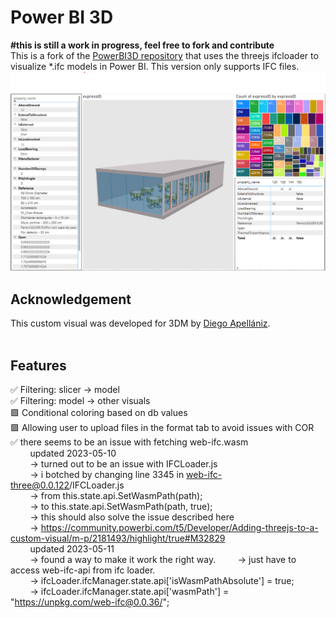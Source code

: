 # Power BI 3D
**#this is still a work in progress, feel free to fork and contribute**
<br>
This is a fork of the [PowerBI3D repository](https://github.com/diego-apellaniz/PowerBI3D) that uses the threejs ifcloader to visualize *.ifc models in Power BI.
This version only supports IFC files.
![image](pbi_ifc_demo.png)


## Acknowledgement
This custom visual was developed for 3DM by [Diego Apellániz](https://github.com/diego-apellaniz/PowerBI3D).<br/> <br/> 

## Features
✅ Filtering: slicer -> model  
✅ Filtering: model -> other visuals  
🟩 Conditional coloring based on db values  
🟩 Allowing user to upload files in the format tab to avoid issues with COR  
✅ there seems to be an issue with fetching web-ifc.wasm  
&nbsp;&nbsp;&nbsp;&nbsp;&nbsp;&nbsp;&nbsp;&nbsp;updated 2023-05-10  
&nbsp;&nbsp;&nbsp;&nbsp;&nbsp;&nbsp;&nbsp;&nbsp;-> turned out to be an issue with IFCLoader.js  
&nbsp;&nbsp;&nbsp;&nbsp;&nbsp;&nbsp;&nbsp;&nbsp;-> i botched by changing line 3345 in web-ifc-three@0.0.122/IFCLoader.js  
&nbsp;&nbsp;&nbsp;&nbsp;&nbsp;&nbsp;&nbsp;&nbsp;-> from this.state.api.SetWasmPath(path);  
&nbsp;&nbsp;&nbsp;&nbsp;&nbsp;&nbsp;&nbsp;&nbsp;-> to this.state.api.SetWasmPath(path, true);  
&nbsp;&nbsp;&nbsp;&nbsp;&nbsp;&nbsp;&nbsp;&nbsp;-> this should also solve the issue described here   
&nbsp;&nbsp;&nbsp;&nbsp;&nbsp;&nbsp;&nbsp;&nbsp;-> https://community.powerbi.com/t5/Developer/Adding-threejs-to-a-custom-visual/m-p/2181493/highlight/true#M32829  
&nbsp;&nbsp;&nbsp;&nbsp;&nbsp;&nbsp;&nbsp;&nbsp;updated 2023-05-11  
&nbsp;&nbsp;&nbsp;&nbsp;&nbsp;&nbsp;&nbsp;&nbsp;-> found a way to make it work the right way. 
&nbsp;&nbsp;&nbsp;&nbsp;&nbsp;&nbsp;&nbsp;&nbsp;-> just have to access web-ifc-api from ifc loader.  
&nbsp;&nbsp;&nbsp;&nbsp;&nbsp;&nbsp;&nbsp;&nbsp;-> ifcLoader.ifcManager.state.api['isWasmPathAbsolute'] = true;  
&nbsp;&nbsp;&nbsp;&nbsp;&nbsp;&nbsp;&nbsp;&nbsp;-> ifcLoader.ifcManager.state.api['wasmPath'] = "https://unpkg.com/web-ifc@0.0.36/";  
